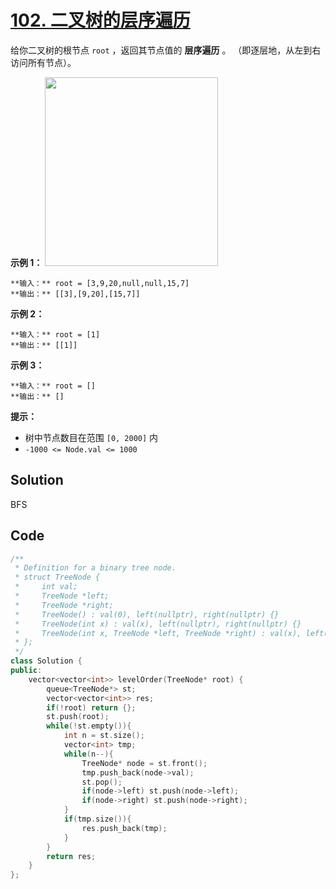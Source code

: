 # [102. 二叉树的层序遍历](https://leetcode.cn/problems/binary-tree-level-order-traversal/description/?envType=study-plan-v2&envId=top-100-liked)

给你二叉树的根节点 `root` ，返回其节点值的 **层序遍历**  。 （即逐层地，从左到右访问所有节点）。

**示例 1：** 
<img alt="" src="https://gitee.com/baishuaishuai/saveimg/raw/master/202508042301839.jpg" style="width: 277px; height: 302px;">

```
**输入：** root = [3,9,20,null,null,15,7]
**输出：** [[3],[9,20],[15,7]]
```

**示例 2：** 

```
**输入：** root = [1]
**输出：** [[1]]
```

**示例 3：** 

```
**输入：** root = []
**输出：** []
```

**提示：** 

- 树中节点数目在范围 `[0, 2000]` 内
- `-1000 <= Node.val <= 1000`

## Solution

BFS

## Code

```c++
/**
 * Definition for a binary tree node.
 * struct TreeNode {
 *     int val;
 *     TreeNode *left;
 *     TreeNode *right;
 *     TreeNode() : val(0), left(nullptr), right(nullptr) {}
 *     TreeNode(int x) : val(x), left(nullptr), right(nullptr) {}
 *     TreeNode(int x, TreeNode *left, TreeNode *right) : val(x), left(left), right(right) {}
 * };
 */
class Solution {
public:
    vector<vector<int>> levelOrder(TreeNode* root) {
        queue<TreeNode*> st;
        vector<vector<int>> res;
        if(!root) return {};
        st.push(root);
        while(!st.empty()){
            int n = st.size();
            vector<int> tmp;
            while(n--){
                TreeNode* node = st.front();
                tmp.push_back(node->val);
                st.pop();
                if(node->left) st.push(node->left);
                if(node->right) st.push(node->right);
            }
            if(tmp.size()){
                res.push_back(tmp);
            }
        }
        return res;
    }
};
```

